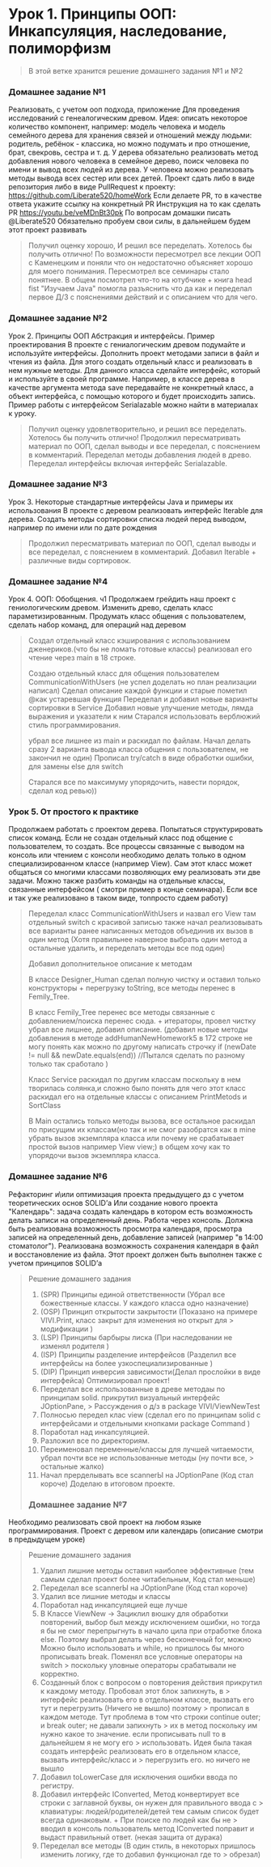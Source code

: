 # Урок 1. Принципы ООП: Инкапсуляция, наследование, полиморфизм

> В этой ветке хранится решение домашнего задания №1 и №2

### Домашнее задание №1

Реализовать, с учетом ооп подхода, приложение
Для проведения исследований с генеалогическим древом.
Идея: описать некоторое количество компонент, например:
модель человека и модель семейного дерева для хранения связей и отношений между людьми: родитель, ребёнок - классика, но
можно подумать и про отношение, брат, свекровь, сестра и т. д.
У дерева обязательно реализовать метод добавления нового человека в семейное дерево, поиск человека по имени и вывод
всех людей из дерева.
У человека можно реализовать методы вывода всех сестер или всех детей.
Проект сдать либо в виде репозитория либо в виде PullRequest к проекту: https://github.com/Liberate520/homeWork
Если делаете PR, то в качестве ответа укажите ссылку на конкретный PR
Инструкция на то как сделать PR https://youtu.be/veMDnBt30pk
По вопросам домашки писать @Liberate520
Обязательно пробуем свои силы, в дальнейшем будем этот проект развивать

> Получил оценку хорошо, И решил все переделать. Хотелось бы получить отлично!
> По возможности пересмотрел все лекции ООП с Каменецким и поняли что он недостаточно объясняет хорошо для моего
> понимания.
> Пересмотрел все семинары стало понятнее.
> В общем посмотрел что-то на ютубчике + книга head fist "Изучаем Java" помогла разъяснить что да как и
> переделал первое Д/З с пояснениями действий и с описанием что для чего.

### Домашнее задание №2

Урок 2. Принципы ООП Абстракция и интерфейсы. Пример проектирования
В проекте с гениалогическим древом подумайте и используйте интерфейсы.
Дополнить проект методами записи в файл и чтения из файла. Для этого создать отдельный класс и реализовать в нем
нужные методы. Для данного класса сделайте интерфейс, который и используйте в своей программе. Например, в классе дерева
в качестве аргумента метода save передавайте не конкретный класс, а объект интерфейса, с помощью которого и будет
происходить запись. Пример работы с интерфейсом Serialazable можно найти в материалах к уроку.

> Получил оценку удовлетворительно, и решил все переделать. Хотелось бы получить отлично!
> Продолжил пересматривать материал по ООП, сделал выводы и все переделал, с пояснением в комментарий.
> Переделал методы добавления людей в древо.
> Переделал интерфейсы включая интерфейс Serialazable.

### Домашнее задание №3

Урок 3. Некоторые стандартные интерфейсы Java и примеры их использования
В проекте с деревом реализовать интерфейс Iterable для дерева.
Создать методы сортировки списка людей перед выводом, например по имени или по дате рождения

> Продолжил пересматривать материал по ООП, сделал выводы и все переделал, с пояснением в комментарий.
> Добавил Iterable + различные виды сортировок.
>

### Домашнее задание №4

Урок 4. ООП: Обобщения. ч1
Продолжаем грейдить наш проект с гениологическим древом. Изменить древо, сделать класс параметизированным. Продумать
класс общения с пользователем, сделать набор команд, для операций над деревом

> Создал отдельный класс кэширования с использованием дженериков.(что бы не ломать готовые классы)
> реализовал его чтение через main в 18 строке.
>
> Создаю отдельный класс для общения пользователем CommunicationWithUsers (не успел доделать но план реализации написал)
> Сделал описание каждой функции и старые пометил @как устаревшая функция
> Переделал и добавил новые варианты сортировки в Service
> Добавил новые улучшение методы, лямда выражения и указатели к ним
> Старался использовать верблюжий стиль программирования.
>
>
> убрал все лишнее из main и раскидал по файлам.
> Начал делать сразу 2 варианта вывода класса общения с пользователем, не закончил не один)
> Прописал try/catch в виде обработки ошибки, для замены else для switch
>
> Старался все по максимуму упорядочить, навести порядок, сделал код ревью))

### Урок 5. От простого к практике

Продолжаем работать с проектом дерева. Попытаться структурировать список команд. Если не создан отдельный класс под
общение с пользователем, то создать. Все процессы связанные с выводом на консоль или чтением с консоли необходимо
делать только в одном специализированном классе (например View). Сам этот класс может общаться со многими классами
позволяющих ему реализовать эти две задачи. Можно также разбить команды на отдельные классы, связанные интерфейсом (
смотри пример в конце семинара). Если все и так уже реализовано в таком виде, тоnпросто сдаем работу)


> Переделал класс CommunicationWithUsers и назвал его View там отдельный switch с красивой записью
> также начал реализовывать все варианты ранее написанных методов объединив их вызов в один метод (Хотя правильнее
> наверное выбрать один метод а остальные удалить, и переделать методы все под один)
>
> Добавил дополнительное описание к методам
>
> В классе Designer_Human сделал полную чистку и оставил только конструкторы + перегрузку toString, все методы
> перенес в Femily_Tree.
>
> В класс Femily_Tree перенес все методы связанные с добавлением/поиска перенес сюда. + итераторы,
> провел чистку убрал все лишнее, добавил описание. (добавил новые методы добавления в методе addHumanNewHomework5 в
> 172 строке не могу понять как можно по другому написать строчку if (newDate != null && newDate.equals(end)) //Пытался
> сделать по разному только так сработало
)
>
>
> Класс Service раскидал по другим классам поскольку в нем творилась солянка,и сложно было понять для чего этот класс  
> раскидал его на отдельные классы с описанием PrintMetods и SortClass
>
> В Main остались только методы вызова, все остальное раскидал по присущим их классам(но так и не смог разобратся
> как в mine убрать вызов экземпляра класса или почему не срабатывает простой вызов например View view;) в общем
> хочу как то упорядочи вызов экземпляра класса.
>
>
>
>

### Домашнее задание №6

Рефакторинг и\или оптимизация проекта предыдущего дз с учетом теоретических основ SOLID’а
Или создание нового проекта "Календарь": задача создать календарь в котором есть возможность делать записи на
определенный день. Работа через консоль. Должна быть реализована возможность просмотра календаря, просмотра записей на
определенный день, добавление записей (например "в 14:00 стоматолог"). Реализована возможность сохранения календаря в
файл и восстановление из файла. Этот проект должен быть выполнен также с учетом принципов SOLID’а

> Решение домашнего задания
> 1. (SPR) Принципы единой ответственности (Убрал все божественные классы. У каждого класса одно назначение)
> 2. (OSP) Принцип открытости закрытости (Показано на примере VIVI.Print, класс закрыт для изменения но открыт для
     > модификации )
> 3. (LSP) Принципы барбыры лиска (При наследовании не изменял родителя )
> 4. (ISP) Принципы разделение интерфейсов (Разделил все интерфейсы на более узкоспециализированные )
> 5. (DIP) Принцип инверсия зависимости(Делал прослойки в виде интерфейса)
> Оптимизировал проект!
> 1. Переделал все использованные в древе методаы по принципам solid. прикрутил визуальный интерфейс JOptionPane, 
     > Рассуждения о д/з в package VIVI/ViewNewTest 
> 2. Полносью передел клас view (сделал его по принципам solid с интерфейсами и отдельными кнопками package Command )
> 3. Поработал над инкапсуляцией. 
> 4. Разложил все по директориям. 
> 5. Переименовал переменные/классы для лучшей читаемости, убрал почти все не использованные методы (ну почти все, 
     > остальные жалко)
> 6. Начал прерделывать все  scannerЫ  на JOptionPane (Код стал короче) Доделаю в итоговом проекте. 
>
> ### Домашнее задание №7 
Необходимо реализовать свой проект на любом языке программирования.
Проект с деревом или календарь (описание смотри в предыдущем уроке)
> Решение домашнего задания
> 1. Удалил лишние методы оставил наиболее эффективные (тем самым сделал проект более читабельным, Код стал меньше) 
> 2. Переделал все scannerЫ на JOptionPane (Код стал короче)
> 3. Удалил все лишние методы и классы 
> 4. Поработал над инкапсуляцией еще лучше
> 5. В Классе ViewNew -> Зациклил вюшку для обработки повторений, выбор был между исключением ошибки, но тогда я бы не 
> смог перепрыгнуть в начало цила при отработке блока else. Поэтому выбрал делать через бесконечный for, можно Можно 
> было использовать и while, но пришлось бы много прописывать break. Поменял все условные операторы на switch 
     > поскольку уловные операторы срабатывали не корректно. 
> 6. Созданный блок с вопросом о повторения действия прикрутил к каждому методу. Пробовал этот блок запихнуть, в 
     > интерфейс реализовать его в отдельном классе, вызвать его тут и перегрузить (Ничего не вышло) поэтому 
     > прописал в каждом методе. Тут проблема в том что строки continue outer; и break outer; не давали запихнуть 
     > их в метод поскольку им нужно какое то значение. если прописывать null то в дальнейшем я не могу его 
     > использовать. Идея была такая создать интерфейс реализовать его в отдельном классе, вызвать интерфейс/класс и 
     > перегрузить его. но ничего не вышло 
> 7. Добавил toLowerCase для исключения ошибки ввода по регистру.
> 8. Добавил интерфейс IConverted, Метод конвертирует все строки с заглавной буквы, он нужен для правильного ввода с 
     > клавиатуры: людей/родителей/детей тем самым список будет всегда одинаковым. + При поиске по людей как бы не 
     > вводил в консоль пользователь метод IConverted поправит и выдаст правильный ответ. (некая защита от дурака)
> 9. Переделал все методы (В один стиль, в некоторых пришлось изменить логику, где то добавил функционал где то 
     > обрезал)
> 

